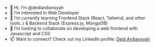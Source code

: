- 👋 Hi, I’m @dediardiansyah
- 👀 I’m interested in Web Developer
- 🌱 I’m currently learning Frontend Stack (React, Tailwind, and other tools..) & Backend Stack (Express.js, MongoDB)
- 💞️ I’m looking to collaborate on developing a web frontend with Javascript and CSS
- 📫 Want to connect? Check out my LinkedIn profile: [Dedi Ardiansyah](https://www.linkedin.com/in/dediardiansyah/)
